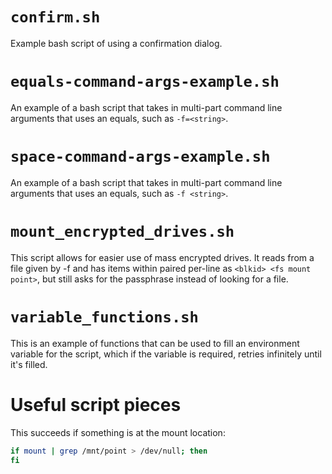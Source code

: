 # `confirm.sh`

Example bash script of using a confirmation dialog.

# `equals-command-args-example.sh`

An example of a bash script that takes in multi-part command line arguments that uses an equals, such as `-f=<string>`.

# `space-command-args-example.sh`

An example of a bash script that takes in multi-part command line arguments that uses an equals, such as `-f <string>`.

# `mount_encrypted_drives.sh`

This script allows for easier use of mass encrypted drives. It reads from a file given by -f <FILENAME> and has items within paired per-line as `<blkid> <fs mount point>`, but still asks for the passphrase instead of looking for a file.

# `variable_functions.sh`

This is an example of functions that can be used to fill an environment variable for the script, which if the variable is required, retries infinitely until it's filled.

# Useful script pieces

This succeeds if something is at the mount location:
```sh
if mount | grep /mnt/point > /dev/null; then
fi
```
